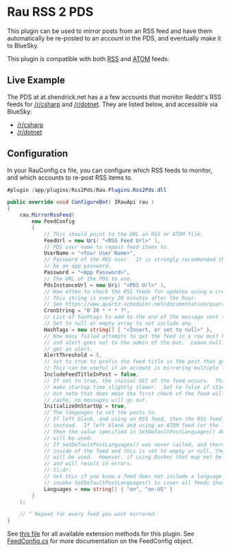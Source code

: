 # Rau RSS 2 PDS

This plugin can be used to mirror posts from an RSS feed and have them automatically be re-posted to an account in the PDS, and eventually make it to BlueSky.

This plugin is compatible with both [RSS](https://en.wikipedia.org/wiki/RSS) and [ATOM](https://en.wikipedia.org/wiki/Atom_(web_standard)) feeds.

## Live Example

The PDS at at.shendrick.net has a a few accounts that monitor Reddit's RSS feeds for [/r/csharp](https://old.reddit.com/r/csharp/) and [/r/dotnet](https://old.reddit.com/r/dotnet/).  They are listed below, and accessible via BlueSky:

* [/r/csharp](https://bsky.app/profile/r-csharp.at.shendrick.net)
* [/r/dotnet](https://bsky.app/profile/r-dotnet.at.shendrick.net)

## Configuration

In your RauConfig.cs file, you can configure which RSS feeds to monitor, and which accounts to re-post RSS items to.

```C#
#plugin /app/plugins/Rss2Pds/Rau.Plugins.Rss2Pds.dll

public override void ConfigureBot( IRauApi rau )
{
    rau.MirrorRssFeed(
        new FeedConfig
        {
            // This should point to the URL an RSS or ATOM file.
            FeedUrl = new Uri( "<RSS Feed Url>" ),
            // PDS user name to repost feed items to.
            UserName = "<Your User Name>",
            // Password of the PDS user.  It is strongly recommended that this
            // be an app password.
            Password = "<App Password>",
            // The URL of the PDS to use.
            PdsInstanceUrl = new Uri( "<PDS Url>" ),
            // How often to check the RSS feeds for updates using a cron string.
            // This string is every 20 minutes after the hour.
            // See https://www.quartz-scheduler.net/documentation/quartz-3.x/tutorial/crontriggers.html#cron-expressions for more information on how to make this string.
            CronString = "0 20 * * * ?",
            // List of hashtags to add to the end of the message sent to the PDS.
            // Set to null or empty array to not include any.
            HashTags = new string[] { "<Insert, or set to null>" },
            // How many failed attempts to get the feed in a row must happen before
            // and alert goes out to the admin of the bot.  Leave null to never
            // get an alert.
            AlertThreshold = 5,
            // Set to true to prefix the feed title in the post that goes to the PDS.
            // This can be useful if an account is mirroring multiple feeds.
            IncludeFeedTitleInPost = false,
            // If set to true, the initial GET of the feed occurs.  This can 
            // make startup time slightly slower.  Set to false if startup time is important;
            // but note that does mean the first check of the feed will only fill the bot's
            // cache, no messages will go out.
            InitializeOnStartUp = true,
            // The languages to set the posts to.
            // If left blank, and using an RSS feed, then the RSS feed's language will be used
            // instead.  If left blank and using an ATOM feed (or the language in the feed is not specified),
            // then the value specified in SetDefaultPostLanguages() during ConfigureRauSettings
            // will be used.
            // If SetDefaultPostLanguages() was never called, and there is not language
            // inside of the feed and this is set to empty or null, then the system language
            // will be used.  However, if using Docker that may not be specified,
            // and will result in errors.
            // tl;dr:
            // Set this if you know a feed does not include a language or
            // invoke SetDefaultPostLanguages() to cover all feeds that do not include a language.
            Languages = new string[] { "en", "en-US" }
        }
    );

    // ^ Repeat for every feed you want mirrored.
}
```

See [this file](https://github.com/xforever1313/Rau/blob/main/src/Plugins/Rau.Plugins.Rss2Pds/IRauApiExtensions.cs) for all available extension methods for this plugin.  See [FeedConfig.cs](https://github.com/xforever1313/Rau/blob/main/src/Plugins/Rau.Plugins.Rss2Pds/FeedConfig.cs) for more documentation on the FeedConfig object.
